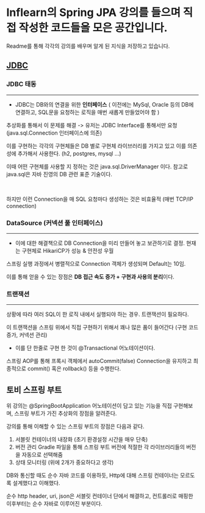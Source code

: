 # Inflearn의 Spring JPA 강의를 들으며 직접 작성한 코드들을 모은 공간입니다.

Readme를 통해 각각의 강의를 배우며 알게 된 지식을 저장하고 있습니다.

## <a href="https://github.com/seogwoojin/Inflearn-Study-SPRING-JPA/tree/main/jdbc">JDBC</a>

### JDBC 태동
---

- JDBC는 DB와의 연결을 위한 **인터페이스** ( 이전에는 MySql, Oracle 등의 DB에 연결하고, SQL문을 요청하는 로직을 매번 새롭게 만들었어야 함 ) 

추상화를 통해서 이 문제를 해결 -> 유저는 JDBC Interface를 통해서만 요청 (java.sql.Connection 인터페이스에 의존)

이를 구현하는 각각의 구현체들은 DB 별로 구현체 라이브러리를 가지고 있고 이를 의존성에 추가해서 사용한다. (h2, postgres, mysql ...)

이때 어떤 구현체를 사용할 지 정하는 것은 java.sql.DriverManager 이다. 참고로 java.sql은 자바 진영의 DB 관련 표준 기술이다.

<br/>

하지만 이런 Connection을 매 SQL 요청마다 생성하는 것은 비효율적 (매번 TCP/IP connection)

### DataSource (커넥션 풀 인터페이스)
--- 

- 이에 대한 해결책으로 DB Connection을 미리 만들어 놓고 보관하기로 결정. 현재는 구현체로 HikariCP가 성능 & 안전성 우월

스프링 실행 과정에서 병렬적으로 Connection 객체가 생성되며 Default는 10임.

이를 통해 얻을 수 있는 장점은 **DB 접근 속도 증가 + 구현과 사용의 분리**이다.

### 트랜잭션 
---

상황에 따라 여러 SQL이 한 로직 내에서 실행되야 하는 경우. 트랜잭션이 필요하다. 

이 트랜잭션을 스프링 위에서 직접 구현하기 위해서 꽤나 많은 품이 들어간다 (구현 코드 증가, 커넥션 관리)

- 이를 단 한줄로 구현 한 것이 @Transactional 어노테이션이다.

스프링 AOP를 통해 프록시 객체에서 autoCommit(false) Connection을 유지하고 최종적으로 commit() 혹은 rollback() 등을 수행한다. 


## <a herf="https://github.com/seogwoojin/Inflearn-Study-SPRING-JPA/tree/main/hello_boot">토비 스프링 부트</a>

위 강의는 @SpringBootApplication 어노테이션이 담고 있는 기능을 직접 구현해보며, 스프링 부트가 가진 추상화의 장점을 알려준다.

강의를 통해 이해할 수 있는 스프링 부트의 장점은 다음과 같다. 

1. 서블릿 컨테이너의 내장화 (초기 환경설정 시간을 매우 단축)
2. 버전 관리 Gradle 파일을 통해 스프링 부트 버전에 적절한 각 라이브러리들의 버전을 자동으로 선택해줌
3. 상태 모니터링 (위에 2개가 중요하다고 생각)

DB와 통신할 때도 순수 자바 코드를 이용하듯, Http에 대해 스프링 컨테이너는 모르도록 설계했다고 이해했다.

순수 http header, uri, json은 서블릿 컨테이너 단에서 해결하고, 컨트롤러로 매핑한 이후부터는 순수 자바로 이루어진 부분이다.
